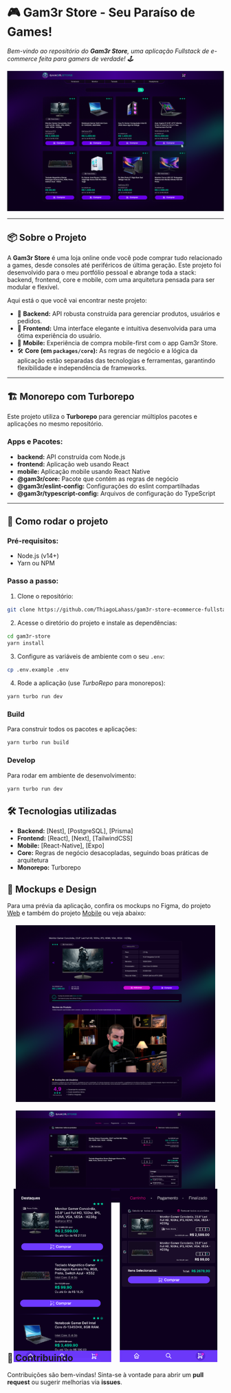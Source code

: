 # 🎮 **Gam3r Store** - Seu Paraíso de Games!

_Bem-vindo ao repositório do **Gam3r Store**, uma aplicação Fullstack de e-commerce feita para gamers de verdade! 🕹️_

<p align="center">
  <img src="/media/web-home.png" alt="Mockup da loja Gam3r Store">
</p>

---

## 📦 **Sobre o Projeto**
A **Gam3r Store** é uma loja online onde você pode comprar tudo relacionado a games, desde consoles até periféricos de última geração. Este projeto foi desenvolvido para o meu portfólio pessoal e abrange toda a stack: backend, frontend, core e mobile, com uma arquitetura pensada para ser modular e flexível.

Aqui está o que você vai encontrar neste projeto:

- 🚀 **Backend:** API robusta construída para gerenciar produtos, usuários e pedidos.
- 🎨 **Frontend:** Uma interface elegante e intuitiva desenvolvida para uma ótima experiência do usuário.
- 📱 **Mobile:** Experiência de compra mobile-first com o app Gam3r Store.
- 🛠️ **Core (em `packages/core`):** As regras de negócio e a lógica da aplicação estão separadas das tecnologias e ferramentas, garantindo flexibilidade e independência de frameworks.

---

## 🏗 **Monorepo com Turborepo**

Este projeto utiliza o **Turborepo** para gerenciar múltiplos pacotes e aplicações no mesmo repositório.

### **Apps e Pacotes:**

- **backend:** API construída com Node.js
- **frontend:** Aplicação web usando React
- **mobile:** Aplicação mobile usando React Native
- **@gam3r/core:** Pacote que contém as regras de negócio
- **@gam3r/eslint-config:** Configurações do eslint compartilhadas
- **@gam3r/typescript-config:** Arquivos de configuração do TypeScript

---

## 🚀 **Como rodar o projeto**

### Pré-requisitos:
- Node.js (v14+)
- Yarn ou NPM

### Passo a passo:
1. Clone o repositório:
```bash
git clone https://github.com/ThiagoLahass/gam3r-store-ecommerce-fullstack-application.git
```

2. Acesse o diretório do projeto e instale as dependências:
```bash
cd gam3r-store
yarn install
```

3. Configure as variáveis de ambiente com o seu `.env`:
```bash
cp .env.example .env
```

4. Rode a aplicação (use *TurboRepo* para monorepos):
```bash
yarn turbo run dev
```

### Build
Para construir todos os pacotes e aplicações:
```bash
yarn turbo run build
```

### Develop
Para rodar em ambiente de desenvolvimento:
```bash
yarn turbo run dev
```

## 🛠️ **Tecnologias utilizadas**

- **Backend:** [Nest], [PostgreSQL], [Prisma]
- **Frontend:** [React], [Next], [TailwindCSS]
- **Mobile:** [React-Native], [Expo]
- **Core:** Regras de negócio desacopladas, seguindo boas práticas de arquitetura
- **Monorepo:** Turborepo

## 📱 **Mockups e Design**
Para uma prévia da aplicação, confira os mockups no Figma, do projeto [Web](https://www.figma.com/design/0YkvCVWX1JNokdsHlufqyR/Gam3rStore?node-id=0-1&t=ByqB0jN0VRF4Sw6u-1) e também do projeto [Mobile](https://www.figma.com/design/2KkR2QqezLQn5FPa7gaoUB/Gam3rStore---Mobile?t=PMsmr7TGbliPr8T3-1) ou veja abaixo:

<div style="display: flex; justify-content: center; margin: 20px">
    <img src="./media/web-product-info.png" alt="Mockup Web Product Info da Gam3r Store">
</div>

<div style="display: flex; justify-content: center; margin: 20px">
    <img src="./media/web-cart.png" alt="Mockup Web Cart da Gam3r Store">
</div>

<div style="display: flex; justify-content: center; align-items: center; height: 300px;">
    <img src="./media/mobile-home.png" alt="Mockup Mobile Home da Gam3r Store" style="width: 45%; margin: 10px;">
    <img src="./media/mobile-cart.png" alt="Mockup Mobile Cart da Gam3r Store" style="width: 45%; margin: 10px;">
</div>

## 🤝 **Contribuindo**
Contribuições são bem-vindas! Sinta-se à vontade para abrir um **pull request** ou sugerir melhorias via **issues**.